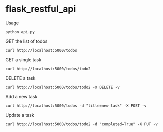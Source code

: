 # flask_restful_api

Usage
```
python api.py
```

GET the list of todos
```
curl http://localhost:5000/todos
```

GET a single task
```
curl http://localhost:5000/todos/todo2
```

DELETE a task
```
curl http://localhost:5000/todos/todo2 -X DELETE -v
```

Add a new task
```
curl http://localhost:5000/todos -d "title=new task" -X POST -v
```

Update a task
```
curl http://localhost:5000/todos/todo2 -d "completed=True" -X PUT -v
```
